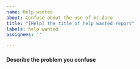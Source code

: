 ```yaml
---
name: Help wanted
about: Confuse about the use of mc-docu
title: "[Help] the title of help wanted report"
labels: help wanted
assignees: ''

---
```


#### Describe the problem you confuse
